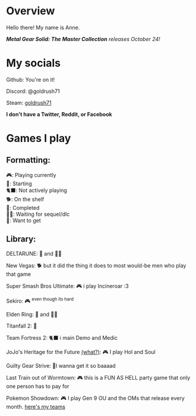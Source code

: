 # Overview

Hello there! My name is Anne.

***Metal Gear Solid: The Master Collection** releases October 24!*

# My socials
Github: You're on it!

Discord: @goldrush71

Steam: [goldrush71](https://steamcommunity.com/id/goldrush71)

**I don't have a Twitter, Reddit, or Facebook**

# Games I play
## Formatting:
<p>
🎮: Playing currently<br>
🚩: Starting<br>
🐈‍⬛: Not actively playing<br>
🐕: On the shelf<br>
🏁: Completed<br>
🏳️‍⚧️: Waiting for sequel/dlc<br>
💸: Want to get
</p>

## Library:

DELTARUNE: 🏁 and 🏳️‍⚧️

New Vegas: 🐕 but it did the thing it does to most would-be men who play that game

Super Smash Bros Ultimate: 🎮 i play Incineroar :3

Sekiro: 🎮 <sup> even though its hard</sup>

Elden Ring: 🏁 and 🏳️‍⚧️

Titanfall 2: 🚩

Team Fortress 2: 🐈‍⬛ i main Demo and Medic

JoJo's Heritage for the Future [(what?)](https://www.youtube.com/watch?v=6hIG22y8MV0): 🎮 I play Hol and Soul

Guilty Gear Strive: 💸I wanna get it so baaaad

Last Train out of Wormtown: 🎮 this is a FUN AS HELL party game that only one person has to pay for

Pokemon Showdown: 🎮 I play Gen 9 OU and the OMs that release every month. [here's my teams](https://github.com/goldrush71/showdown-teams)

